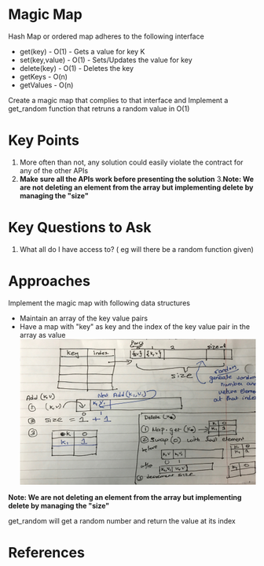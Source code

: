Magic Map
===========================================================================
Hash Map or ordered map adheres to  the following interface

 * get(key) - O(1) - Gets a value for key K
 * set(key,value) - O(1) - Sets/Updates the value for key
 * delete(key) - O(1) - Deletes the key 
 * getKeys - O(n)
 * getValues - O(n)
 
 
 Create a magic map that complies to that interface and Implement a get_random function that retruns a random value in O(1)


Key Points
====================

1. More often than not, any solution could easily violate the contract for any of the other APIs
2. <b> Make sure all the APIs work before presenting the solution</b>
3.<b>Note: We are not deleting an element from the array but implementing delete by managing the "size" </b>




Key Questions to Ask
====================
1. What all do I have access to? ( eg will there be a random function given)

Approaches
====================

Implement the magic map with following data structures
- Maintain an array of the key value pairs
- Have a map with "key" as key and the index of the key value pair in the array as value
![MagicMap.JPG](MagicMap.JPG )

<b>Note: We are not deleting an element from the array but implementing delete by managing the "size" </b>

get_random will get a random number and return the value at its index


References
====================


